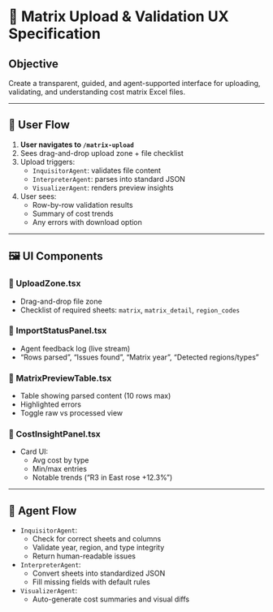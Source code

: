 
# 📁 Matrix Upload & Validation UX Specification

## Objective
Create a transparent, guided, and agent-supported interface for uploading, validating, and understanding cost matrix Excel files.

---

## 🔄 User Flow

1. **User navigates to `/matrix-upload`**
2. Sees drag-and-drop upload zone + file checklist
3. Upload triggers:
   - `InquisitorAgent`: validates file content
   - `InterpreterAgent`: parses into standard JSON
   - `VisualizerAgent`: renders preview insights
4. User sees:
   - Row-by-row validation results
   - Summary of cost trends
   - Any errors with download option

---

## 🖼️ UI Components

### 🔹 UploadZone.tsx
- Drag-and-drop file zone
- Checklist of required sheets: `matrix`, `matrix_detail`, `region_codes`

### 🔹 ImportStatusPanel.tsx
- Agent feedback log (live stream)
- “Rows parsed”, “Issues found”, “Matrix year”, “Detected regions/types”

### 🔹 MatrixPreviewTable.tsx
- Table showing parsed content (10 rows max)
- Highlighted errors
- Toggle raw vs processed view

### 🔹 CostInsightPanel.tsx
- Card UI:
    - Avg cost by type
    - Min/max entries
    - Notable trends (“R3 in East rose +12.3%”)

---

## 🧠 Agent Flow

- `InquisitorAgent`:
    - Check for correct sheets and columns
    - Validate year, region, and type integrity
    - Return human-readable issues
- `InterpreterAgent`:
    - Convert sheets into standardized JSON
    - Fill missing fields with default rules
- `VisualizerAgent`:
    - Auto-generate cost summaries and visual diffs

